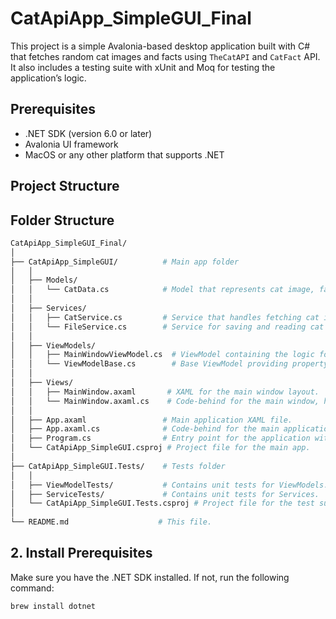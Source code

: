 # CatApiApp_SimpleGUI_Final

This project is a simple Avalonia-based desktop application built with C# that fetches random cat images and facts using `TheCatAPI` and `CatFact` API. It also includes a testing suite with xUnit and Moq for testing the application’s logic.

## Prerequisites

- .NET SDK (version 6.0 or later)
- Avalonia UI framework
- MacOS or any other platform that supports .NET

## Project Structure

## Folder Structure

```bash
CatApiApp_SimpleGUI_Final/
│
├── CatApiApp_SimpleGUI/          # Main app folder
│   │
│   ├── Models/
│   │   └── CatData.cs            # Model that represents cat image, fact, and user data.
│   │
│   ├── Services/
│   │   ├── CatService.cs         # Service that handles fetching cat images and facts from APIs.
│   │   └── FileService.cs        # Service for saving and reading cat data to/from files.
│   │
│   ├── ViewModels/
│   │   ├── MainWindowViewModel.cs  # ViewModel containing the logic for fetching and managing cat data.
│   │   └── ViewModelBase.cs        # Base ViewModel providing property change notification mechanism.
│   │
│   ├── Views/
│   │   ├── MainWindow.axaml       # XAML for the main window layout.
│   │   └── MainWindow.axaml.cs    # Code-behind for the main window, handles user interaction.
│   │
│   ├── App.axaml                 # Main application XAML file.
│   ├── App.axaml.cs              # Code-behind for the main application class.
│   ├── Program.cs                # Entry point for the application with dependency injection setup.
│   └── CatApiApp_SimpleGUI.csproj # Project file for the main app.
│
├── CatApiApp_SimpleGUI.Tests/    # Tests folder
│   │
│   ├── ViewModelTests/           # Contains unit tests for ViewModels.
│   ├── ServiceTests/             # Contains unit tests for Services.
│   └── CatApiApp_SimpleGUI.Tests.csproj # Project file for the test suite.
│
└── README.md                    # This file.
```

## 2. Install Prerequisites

Make sure you have the .NET SDK installed. If not, run the following command:

```bash
brew install dotnet